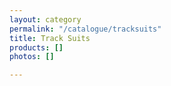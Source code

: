 ```yaml
---
layout: category
permalink: "/catalogue/tracksuits"
title: Track Suits
products: []
photos: []

---
```

